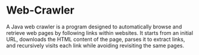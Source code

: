 # Web-Crawler
A Java web crawler is a program designed to automatically browse and retrieve web pages by following links within websites. It starts from an initial URL, downloads the HTML content of the page, parses it to extract links, and recursively visits each link while avoiding revisiting the same pages.
